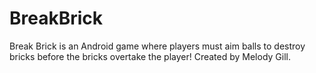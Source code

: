 # BreakBrick

Break Brick is an Android game where players must aim balls to destroy bricks before the bricks overtake the player! Created by Melody Gill.
